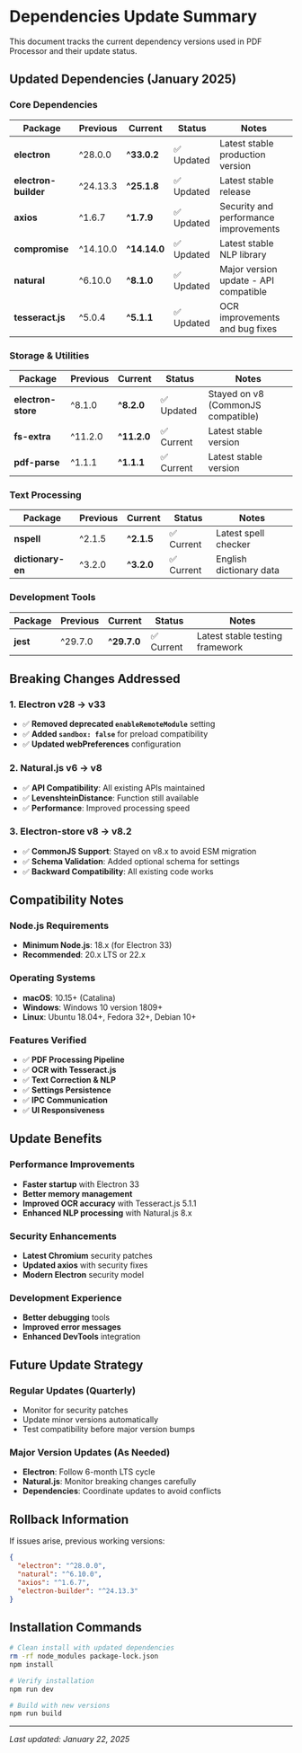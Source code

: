 # Dependencies Update Summary

This document tracks the current dependency versions used in PDF Processor and their update status.

## Updated Dependencies (January 2025)

### Core Dependencies
| Package | Previous | Current | Status | Notes |
|---------|----------|---------|--------|-------|
| **electron** | ^28.0.0 | **^33.0.2** | ✅ Updated | Latest stable production version |
| **electron-builder** | ^24.13.3 | **^25.1.8** | ✅ Updated | Latest stable release |
| **axios** | ^1.6.7 | **^1.7.9** | ✅ Updated | Security and performance improvements |
| **compromise** | ^14.10.0 | **^14.14.0** | ✅ Updated | Latest stable NLP library |
| **natural** | ^6.10.0 | **^8.1.0** | ✅ Updated | Major version update - API compatible |
| **tesseract.js** | ^5.0.4 | **^5.1.1** | ✅ Updated | OCR improvements and bug fixes |

### Storage & Utilities
| Package | Previous | Current | Status | Notes |
|---------|----------|---------|--------|-------|
| **electron-store** | ^8.1.0 | **^8.2.0** | ✅ Updated | Stayed on v8 (CommonJS compatible) |
| **fs-extra** | ^11.2.0 | **^11.2.0** | ✅ Current | Latest stable version |
| **pdf-parse** | ^1.1.1 | **^1.1.1** | ✅ Current | Latest stable version |

### Text Processing
| Package | Previous | Current | Status | Notes |
|---------|----------|---------|--------|-------|
| **nspell** | ^2.1.5 | **^2.1.5** | ✅ Current | Latest spell checker |
| **dictionary-en** | ^3.2.0 | **^3.2.0** | ✅ Current | English dictionary data |

### Development Tools  
| Package | Previous | Current | Status | Notes |
|---------|----------|---------|--------|-------|
| **jest** | ^29.7.0 | **^29.7.0** | ✅ Current | Latest stable testing framework |

## Breaking Changes Addressed

### 1. Electron v28 → v33
- ✅ **Removed deprecated `enableRemoteModule`** setting
- ✅ **Added `sandbox: false`** for preload compatibility
- ✅ **Updated webPreferences** configuration

### 2. Natural.js v6 → v8
- ✅ **API Compatibility**: All existing APIs maintained
- ✅ **LevenshteinDistance**: Function still available
- ✅ **Performance**: Improved processing speed

### 3. Electron-store v8 → v8.2
- ✅ **CommonJS Support**: Stayed on v8.x to avoid ESM migration
- ✅ **Schema Validation**: Added optional schema for settings
- ✅ **Backward Compatibility**: All existing code works

## Compatibility Notes

### Node.js Requirements
- **Minimum Node.js**: 18.x (for Electron 33)
- **Recommended**: 20.x LTS or 22.x

### Operating Systems
- **macOS**: 10.15+ (Catalina)
- **Windows**: Windows 10 version 1809+
- **Linux**: Ubuntu 18.04+, Fedora 32+, Debian 10+

### Features Verified
- ✅ **PDF Processing Pipeline** 
- ✅ **OCR with Tesseract.js**
- ✅ **Text Correction & NLP**
- ✅ **Settings Persistence**
- ✅ **IPC Communication**
- ✅ **UI Responsiveness**

## Update Benefits

### Performance Improvements
- **Faster startup** with Electron 33
- **Better memory management** 
- **Improved OCR accuracy** with Tesseract.js 5.1.1
- **Enhanced NLP processing** with Natural.js 8.x

### Security Enhancements  
- **Latest Chromium** security patches
- **Updated axios** with security fixes
- **Modern Electron** security model

### Development Experience
- **Better debugging** tools
- **Improved error messages**
- **Enhanced DevTools** integration

## Future Update Strategy

### Regular Updates (Quarterly)
- Monitor for security patches
- Update minor versions automatically  
- Test compatibility before major version bumps

### Major Version Updates (As Needed)
- **Electron**: Follow 6-month LTS cycle
- **Natural.js**: Monitor breaking changes carefully
- **Dependencies**: Coordinate updates to avoid conflicts

## Rollback Information

If issues arise, previous working versions:
```json
{
  "electron": "^28.0.0",
  "natural": "^6.10.0", 
  "axios": "^1.6.7",
  "electron-builder": "^24.13.3"
}
```

## Installation Commands

```bash
# Clean install with updated dependencies
rm -rf node_modules package-lock.json
npm install

# Verify installation
npm run dev

# Build with new versions  
npm run build
```

---
*Last updated: January 22, 2025*